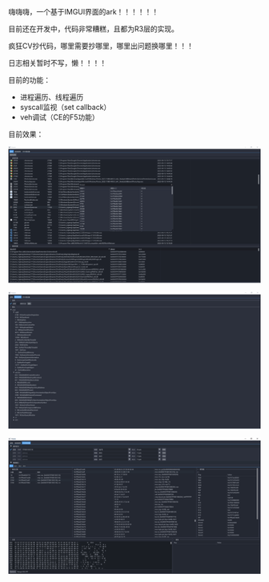嗨嗨嗨，一个基于IMGUI界面的ark！！！！！！



目前还在开发中，代码非常糟糕，且都为R3层的实现。

疯狂CV抄代码，哪里需要抄哪里，哪里出问题换哪里！！！

日志相关暂时不写，懒！！！！



目前的功能：

- 进程遍历、线程遍历
- syscall监视（set callback）
- veh调试（CE的F5功能）



目前效果：

![](./assets/1.png)

![](./assets/2.png)

![](./assets/3.png)